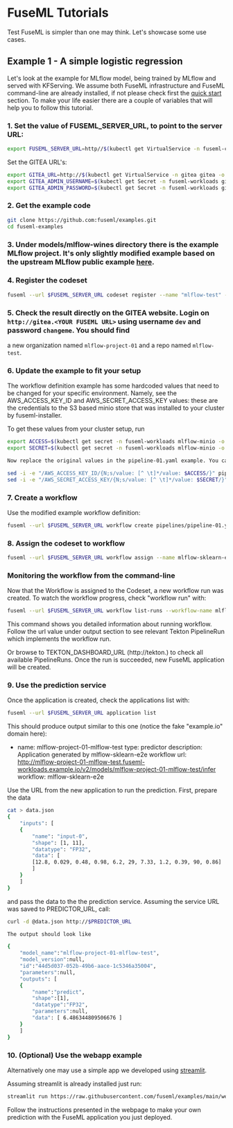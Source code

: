 # FuseML Tutorials

Test FuseML is simpler than one may think. Let's showcase some use cases.

## Example 1 - A simple logistic regression

Let's look at the example for MLflow model, being trained by MLflow and served with KFServing.
We assume both FuseML infrastructure and FuseML command-line are already installed, if not please check first the [quick start](quickstart.md) section.
To make your life easier there are a couple of variables that will help you to follow this tutorial.

### 1. Set the value of FUSEML_SERVER_URL, to point to the server URL:

```bash
export FUSEML_SERVER_URL=http//$(kubectl get VirtualService -n fuseml-core fuseml-core -o jsonpath="{.spec.hosts[0]}")
```

Set the GITEA URL's:

```bash
export GITEA_URL=http://$(kubectl get VirtualService -n gitea gitea -o jsonpath="{.spec.hosts[0]}")
export GITEA_ADMIN_USERNAME=$(kubectl get Secret -n fuseml-workloads gitea-creds -o jsonpath="{.data.username}" | base64 -d)
export GITEA_ADMIN_PASSWORD=$(kubectl get Secret -n fuseml-workloads gitea-creds -o jsonpath="{.data.password}" | base64 -d)
```

### 2. Get the example code

```bash
git clone https://github.com:fuseml/examples.git
cd fuseml-examples
```

### 3. Under models/mlflow-wines directory there is the example MLflow project. It's only slightly modified example based on the upstream MLflow public example [here](https://mlflow.org/docs/latest/tutorials-and-examples/tutorial.html).

### 4. Register the codeset

```bash
fuseml --url $FUSEML_SERVER_URL codeset register --name "mlflow-test" --project "mlflow-project-01" "models/mlflow-wines"
```

### 5. Check the result directly on the GITEA website. Login on `http://gitea.<YOUR FUSEML URL>` using username `dev` and password `changeme`. You should find
   a new organization named `mlflow-project-01` and a repo named `mlflow-test`.

### 6. Update the example to fit your setup

The workflow definition example has some hardcoded values that need to be changed for your specific environment. Namely, see the AWS_ACCESS_KEY_ID and AWS_SECRET_ACCESS_KEY values: these are the credentials to the S3 based minio store that was installed to your cluster by fuseml-installer.

To get these values from your cluster setup, run

```bash
export ACCESS=$(kubectl get secret -n fuseml-workloads mlflow-minio -o json| jq -r '.["data"]["accesskey"]' | base64 -d)
export SECRET=$(kubectl get secret -n fuseml-workloads mlflow-minio -o json| jq -r '.["data"]["secretkey"]' | base64 -d)

Now replace the original values in the pipeline-01.yaml example. You can do it by editing the file manually or by running following command:

sed -i -e "/AWS_ACCESS_KEY_ID/{N;s/value: [^ \t]*/value: $ACCESS/}" pipelines/pipeline-01.yaml
sed -i -e "/AWS_SECRET_ACCESS_KEY/{N;s/value: [^ \t]*/value: $SECRET/}" pipelines/pipeline-01.yaml
```

### 7. Create a workflow

Use the modified example workflow definition:

```bash
fuseml --url $FUSEML_SERVER_URL workflow create pipelines/pipeline-01.yaml
```

### 8. Assign the codeset to workflow

```bash
fuseml --url $FUSEML_SERVER_URL workflow assign --name mlflow-sklearn-e2e --codeset-name mlflow-test --codeset-project mlflow-project-01
``` 

### Monitoring the workflow from the command-line

Now that the Workflow is assigned to the Codeset, a new workflow run was created. To watch the workflow progress, check "workflow run" with:

```bash
fuseml --url $FUSEML_SERVER_URL workflow list-runs --workflow-name mlflow-sklearn-e2e
```

This command shows you detailed information about running workflow. Follow the url value under output section to see relevant Tekton PipelineRun which implements the workflow run.

Or browse to TEKTON_DASHBOARD_URL (http://tekton.<YOUR FUSEML INSTANCE URL>) to check all available PipelineRuns. Once the run is succeeded, new FuseML application will be created.

### 9. Use the prediction service

Once the application is created, check the applications list with:

```bash
fuseml --url $FUSEML_SERVER_URL application list
```

This should produce output similar to this one (notice the fake "example.io" domain here):

- name: mlflow-project-01-mlflow-test
    type: predictor
    description: Application generated by mlflow-sklearn-e2e workflow
    url: http://mlflow-project-01-mlflow-test.fuseml-workloads.example.io/v2/models/mlflow-project-01-mlflow-test/infer
    workflow: mlflow-sklearn-e2e

Use the URL from the new application to run the prediction. First, prepare the data

```bash
cat > data.json
{
    "inputs": [
    {
        "name": "input-0",
        "shape": [1, 11],
        "datatype": "FP32",
        "data": [
        [12.8, 0.029, 0.48, 0.98, 6.2, 29, 7.33, 1.2, 0.39, 90, 0.86]
        ]
    }
    ]
}
```

and pass the data to the the prediction service. Assuming the service URL was saved to PREDICTOR_URL, call:

```bash
curl -d @data.json http://$PREDICTOR_URL

The output should look like

{
    "model_name":"mlflow-project-01-mlflow-test",
    "model_version":null,
    "id":"44d5d037-052b-49b6-aace-1c5346a35004",
    "parameters":null,
    "outputs": [
    {
        "name":"predict",
        "shape":[1],
        "datatype":"FP32",
        "parameters":null,
        "data": [ 6.486344809506676 ]
    }
    ]
}
```

### 10. (Optional) Use the webapp example

Alternatively one may use a simple app we developed using [streamlit](https://streamlit.io/).

Assuming streamlit is already installed just run:

```bash
streamlit run https://raw.githubusercontent.com/fuseml/examples/main/webapps/wineapp.py
```

Follow the instructions presented in the webpage to make your own prediction with the FuseML application you just deployed.

